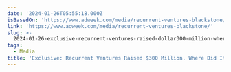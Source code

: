 ```yaml
---
date: '2024-01-26T05:55:18.000Z'
isBasedOn: 'https://www.adweek.com/media/recurrent-ventures-blackstone/'
link: 'https://www.adweek.com/media/recurrent-ventures-blackstone/'
slug: >-
  2024-01-26-exclusive-recurrent-ventures-raised-dollar300-million-where-did-it-go
tags:
  - Media
title: 'Exclusive: Recurrent Ventures Raised $300 Million. Where Did It Go?'
---
```


